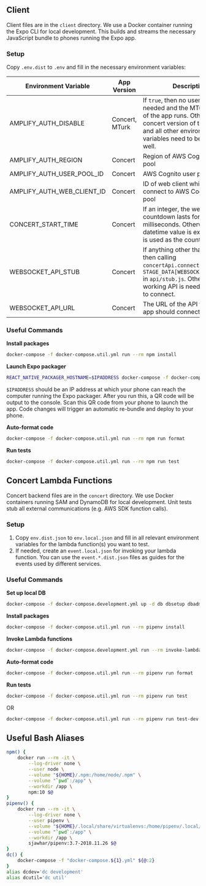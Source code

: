 ## Client
Client files are in the `client` directory. We use a Docker container running the Expo CLI for local development. This builds and streams the necessary JavaScript bundle to phones running the Expo app.

### Setup
Copy `.env.dist` to `.env` and fill in the necessary environment variables:

| Environment Variable       | App Version    | Description                                                                                                                                                                                     |
|----------------------------|----------------|-------------------------------------------------------------------------------------------------------------------------------------------------------------------------------------------------|
| AMPLIFY_AUTH_DISABLE       | Concert, MTurk | If `true`, then no user login is needed and the MTurk version of the app runs. Otherwise, the concert version of the app runs and all other environment variables need to be filled in as well. |
| AMPLIFY_AUTH_REGION        | Concert        | Region of AWS Cognito user pool                                                                                                                                                                 |
| AMPLIFY_AUTH_USER_POOL_ID  | Concert        | AWS Cognito user pool ID                                                                                                                                                                        |
| AMPLIFY_AUTH_WEB_CLIENT_ID | Concert        | ID of web client which can connect to AWS Cognito user pool                                                                                                                                     |
| CONCERT_START_TIME         | Concert        | If an integer, the welcome countdown lasts for this many milliseconds. Otherwise, a datetime value is expected and is used as the countdown date.                                               |
| WEBSOCKET_API_STUB         | Concert        | If anything other than `false`, then calling `concertApi.connect()` will load `STAGE_DATA[WEBSOCKET_API_STUB]` in `api/stub.js`. Otherwise a working API is needed to which to connect.         |
| WEBSOCKET_API_URL          | Concert        | The URL of the API to which the app should connect                                                                                                                                              |

### Useful Commands
**Install packages**
```bash
docker-compose -f docker-compose.util.yml run --rm npm install
```
**Launch Expo packager**
```bash
REACT_NATIVE_PACKAGER_HOSTNAME=$IPADDRESS docker-compose -f docker-compose.development.yml up
```
`$IPADDRESS` should be an IP address at which your phone can reach the computer running the Expo packager. After you run this, a QR code will be output to the console. Scan this QR code from your phone to launch the app. Code changes will trigger an automatic re-bundle and deploy to your phone.

**Auto-format code**
```bash
docker-compose -f docker-compose.util.yml run --rm npm run format
```
**Run tests**
```bash
docker-compose -f docker-compose.util.yml run --rm npm run test
```

## Concert Lambda Functions
Concert backend files are in the `concert` directory. We use Docker containers running SAM and DynamoDB for local development. Unit tests stub all external communications (e.g. AWS SDK function calls).

### Setup
1. Copy `env.dist.json` to `env.local.json` and fill in all relevant environment variables for the lambda function(s) you want to test.
2. If needed, create an `event.local.json` for invoking your lambda function. You can use the `event.*.dist.json` files as guides for the events used by different services.

### Useful Commands
**Set up local DB**
```bash
docker-compose -f docker-compose.development.yml up -d db dbsetup dbadmin
```
**Install packages**
```bash
docker-compose -f docker-compose.util.yml run --rm pipenv install
```
**Invoke Lambda functions**
```bash
docker-compose -f docker-compose.development.yml run --rm invoke-lambda $EVENT_FILE $FUNCTION_NAME
```
**Auto-format code**
```bash
docker-compose -f docker-compose.util.yml run --rm pipenv run format
```
**Run tests**
```bash
docker-compose -f docker-compose.util.yml run --rm pipenv run test
```
OR 
```bash
docker-compose -f docker-compose.util.yml run --rm pipenv run test-dev
```

## Useful Bash Aliases
```bash
npm() {
    docker run --rm -it \
        --log-driver none \
        --user node \
        --volume "${HOME}/.npm:/home/node/.npm" \
        --volume "`pwd`:/app" \
        --workdir /app \
        npm:10 $@
}
pipenv() {
    docker run --rm -it \
        --log-driver none \
        --user pipenv \
        --volume "${HOME}/.local/share/virtualenvs:/home/pipenv/.local/share/virtualenvs" \
        --volume "`pwd`:/app" \
        --workdir /app \
        sjawhar/pipenv:3.7-2018.11.26 $@
}
dc() {
    docker-compose -f "docker-compose.${1}.yml" ${@:2}
}
alias dcdev='dc development'
alias dcutil='dc util'
```